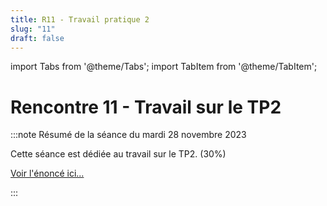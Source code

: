 ```yaml
---
title: R11 - Travail pratique 2
slug: "11"
draft: false
---
```


import Tabs from '@theme/Tabs';
import TabItem from '@theme/TabItem';

# Rencontre 11 - Travail sur le TP2

:::note Résumé de la séance du mardi 28 novembre 2023

<Tabs>

<TabItem value="deroulement" label="👨‍🏫 Déroulement du cours">

Cette séance est dédiée au travail sur le TP2. (30%)

[Voir l'énoncé ici...](../tp/tp2.md)

</TabItem>

</Tabs>

:::
